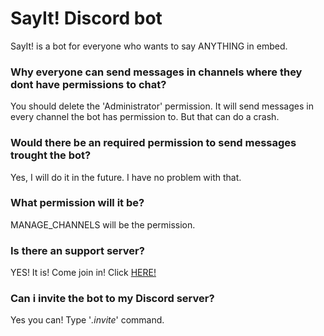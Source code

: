 # SayIt! Discord bot
SayIt! is a bot for everyone who wants to say ANYTHING in embed.




### Why everyone can send messages in channels where they dont have permissions to chat?
You should delete the 'Administrator' permission. It will send messages in every channel the bot has permission to. But that can do a crash.
### Would there be an required permission to send messages trought the bot?
Yes, I will do it in the future. I have no problem with that.
### What permission will it be?
MANAGE_CHANNELS will be the permission.
### Is there an support server?
YES! It is! Come join in! Click [HERE!](https://discord.gg/ppUVDYTp58)
### Can i invite the bot to my Discord server?
Yes you can! Type '_.invite_' command.
